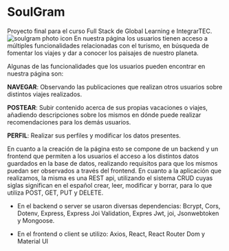 # SoulGram
Proyecto final para el curso Full Stack de Global Learning e IntegrarTEC.
![soulgram photo icon](https://user-images.githubusercontent.com/104934886/184945832-64943086-f642-47bc-8e49-108a03685a03.jpg)
En nuestra página los usuarios tienen acceso a múltiples funcionalidades relacionadas con el turismo, en búsqueda de fomentar los viajes y dar a conocer los paisajes de nuestro planeta. 

Algunas de las funcionalidades que los usuarios pueden encontrar en nuestra página son: 

**NAVEGAR**: Observando las publicaciones que realizan otros usuarios sobre distintos viajes realizados. 

**POSTEAR**: Subir contenido acerca de sus propias vacaciones o viajes, añadiendo descripciones sobre los mismos en dónde puede realizar recomendaciones para los demás usuarios. 

**PERFIL**: Realizar sus perfiles y modificar los datos presentes. 

En cuanto a la creación de la página esto se compone de un backend y un frontend que permiten a los usuarios el acceso a los distintos datos guardados en la base de datos, realizando requisitos para que los mismos puedan ser observados a través del frontend. En cuanto a la aplicación que realizamos, la misma es una REST api, utilizando el sistema CRUD cuyas siglas significan en el español crear, leer, modificar y borrar, para lo que utiliza POST, GET, PUT y DELETE.  

* En el backend o server se usaron diversas dependencias: Bcrypt, Cors, Dotenv, Express, Express Joi Validation, Expres Jwt, joi, Jsonwebtoken y Mongoose. 

* En el frontend o client se utilizo: Axios, React, React Router Dom y Material UI 
